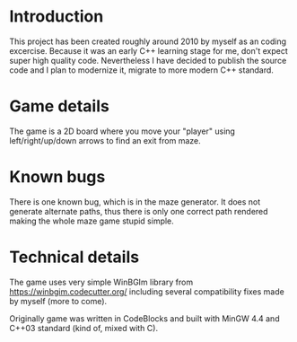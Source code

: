 # Introduction

This project has been created roughly around 2010 by myself as an coding excercise. Because it was an early C++ learning stage for me, don't expect super high quality  code. Nevertheless I have decided to publish the source code and I plan to modernize it, migrate to more modern C++ standard.

# Game details

The game is a 2D board where you move your "player" using left/right/up/down arrows to find an exit from maze.

# Known bugs

There is one known bug, which is in the maze generator. It does not generate alternate paths, thus there is only one correct path rendered making the whole maze game stupid simple.

# Technical details

The game uses very simple WinBGIm library from https://winbgim.codecutter.org/ including several compatibility fixes made by myself (more to come).

Originally game was written in CodeBlocks and built with MinGW 4.4 and C++03 standard (kind of, mixed with C).
